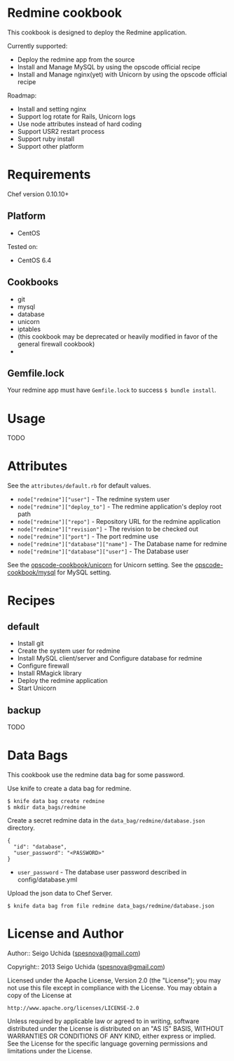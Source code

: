 # Redmine cookbook
This cookbook is designed to deploy the Redmine application.

Currently supported:

* Deploy the redmine app from the source
* Install and Manage MySQL by using the opscode official recipe
* Install and Manage nginx(yet) with Unicorn by using the opscode official recipe

Roadmap:

* Install and setting nginx
* Support log rotate for Rails, Unicorn logs
* Use node attributes instead of hard coding
* Support USR2 restart process
* Support ruby install
* Support other platform

# Requirements
Chef version 0.10.10+

## Platform

* CentOS

Tested on:

* CentOS 6.4

## Cookbooks

* git
* mysql
* database
* unicorn
* iptables
 * (this cookbook may be deprecated or heavily modified in favor of the general firewall cookbook)
*

## Gemfile.lock
Your redmine app must have `Gemfile.lock` to success `$ bundle install`.

# Usage
TODO

# Attributes
See the `attributes/default.rb` for default values.

* `node["redmine"]["user"]` - The redmine system user
* `node["redmine"]["deploy_to"]` - The redmine application's deploy root path
* `node["redmine"]["repo"]` - Repository URL for the redmine application
* `node["redmine"]["revision"]` - The revision to be checked out
* `node["redmine"]["port"]` - The port redmine use
* `node["redmine"]["database"]["name"]` - The Database name for redmine
* `node["redmine"]["database"]["user"]` - The Database user

See the [opscode-cookbook/unicorn](https://github.com/opscode-cookbooks/unicorn) for Unicorn setting.
See the [opscode-cookbook/mysql](https://github.com/opscode-cookbooks/mysql) for MySQL setting.

# Recipes
## default

* Install git
* Create the system user for redmine
* Install MySQL client/server and Configure database for redmine
* Configure firewall
* Install RMagick library
* Deploy the redmine application
* Start Unicorn

## backup
TODO

# Data Bags
This cookbook use the redmine data bag for some password.

Use knife to create a data bag for redmine.
```
$ knife data bag create redmine
$ mkdir data_bags/redmine
```
Create a secret redmine data in the `data_bag/redmine/database.json` directory.
```
{
  "id": "database",
  "user_password": "<PASSWORD>"
}
```

* `user_password` - The database user password described in config/database.yml

Upload the json data to Chef Server.
```
$ knife data bag from file redmine data_bags/redmine/database.json
```

# License and Author

Author:: Seigo Uchida (<spesnova@gmail.com>)

Copyright:: 2013 Seigo Uchida (<spesnova@gmail.com>)

Licensed under the Apache License, Version 2.0 (the "License"); you may not use this file except in compliance with the License. You may obtain a copy of the License at

```
http://www.apache.org/licenses/LICENSE-2.0
```

Unless required by applicable law or agreed to in writing, software distributed under the License is distributed on an "AS IS" BASIS, WITHOUT WARRANTIES OR CONDITIONS OF ANY KIND, either express or implied. See the License for the specific language governing permissions and limitations under the License.
